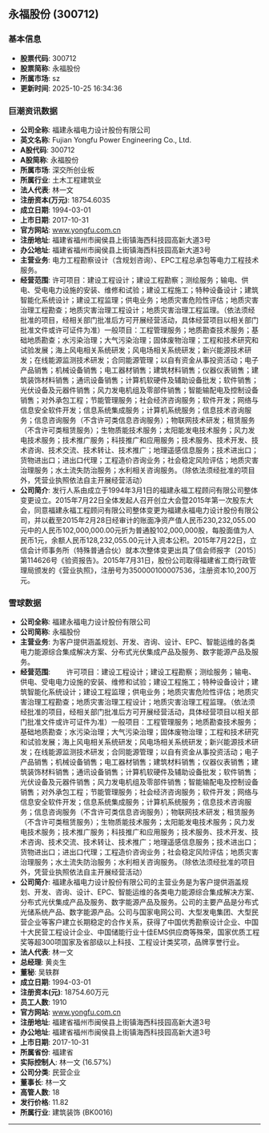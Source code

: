 ## 永福股份 (300712)

### 基本信息

- **股票代码**: 300712
- **股票简称**: 永福股份
- **所属市场**: sz
- **更新时间**: 2025-10-25 16:34:36

### 巨潮资讯数据

- **公司全称**: 福建永福电力设计股份有限公司
- **英文名称**: Fujian Yongfu Power Engineering Co., Ltd.
- **A股代码**: 300712
- **A股简称**: 永福股份
- **所属市场**: 深交所创业板
- **所属行业**: 土木工程建筑业
- **法人代表**: 林一文
- **注册资本(万元)**: 18754.6035
- **成立日期**: 1994-03-01
- **上市日期**: 2017-10-31
- **官方网站**: www.yongfu.com.cn
- **注册地址**: 福建省福州市闽侯县上街镇海西科技园高新大道3号
- **办公地址**: 福建省福州市闽侯县上街镇海西科技园高新大道3号
- **主营业务**: 电力工程勘察设计（含规划咨询）、EPC工程总承包等电力工程技术服务。
- **经营范围**: 许可项目：建设工程设计；建设工程勘察；测绘服务；输电、供电、受电电力设施的安装、维修和试验；建设工程施工；特种设备设计；建筑智能化系统设计；建设工程监理；供电业务；地质灾害危险性评估；地质灾害治理工程勘查；地质灾害治理工程设计；地质灾害治理工程监理。（依法须经批准的项目，经相关部门批准后方可开展经营活动，具体经营项目以相关部门批准文件或许可证件为准）一般项目：工程管理服务；地质勘查技术服务；基础地质勘查；水污染治理；大气污染治理；固体废物治理；工程和技术研究和试验发展；海上风电相关系统研发；风电场相关系统研发；新兴能源技术研发；在线能源监测技术研发；合同能源管理；以自有资金从事投资活动；电子产品销售；机械设备销售；电工器材销售；建筑材料销售；仪器仪表销售；建筑装饰材料销售；通讯设备销售；计算机软硬件及辅助设备批发；软件销售；光伏设备及元器件销售；风力发电机组及零部件销售；智能输配电及控制设备销售；对外承包工程；节能管理服务；社会经济咨询服务；软件开发；网络与信息安全软件开发；信息系统集成服务；计算机系统服务；信息技术咨询服务；信息咨询服务（不含许可类信息咨询服务）；物联网技术研发；租赁服务（不含许可类租赁服务）；生物质能技术服务；太阳能发电技术服务；风力发电技术服务；技术推广服务；科技推广和应用服务；技术服务、技术开发、技术咨询、技术交流、技术转让、技术推广；地理遥感信息服务；技术进出口；货物进出口；进出口代理；工程造价咨询业务；社会稳定风险评估；地质灾害治理服务；水土流失防治服务；水利相关咨询服务。（除依法须经批准的项目外，凭营业执照依法自主开展经营活动）
- **公司简介**: 发行人系由成立于1994年3月1日的福建永福工程顾问有限公司整体变更设立。2015年7月22日全体发起人召开创立大会暨2015年第一次股东大会，同意福建永福工程顾问有限公司整体变更为福建永福电力设计股份有限公司，并以截至2015年2月28日经审计的账面净资产值人民币230,232,055.00元中的人民币102,000,000.00元折为普通股102,000,000股，每股面值为人民币1元，余额人民币128,232,055.00元计入资本公积。2015年7月22日，立信会计师事务所（特殊普通合伙）就本次整体变更出具了信会师报字〔2015〕第114626号《验资报告》。2015年7月31日，股份公司取得福建省工商行政管理局颁发的《营业执照》，注册号为350000100007536，注册资本10,200万元。

### 雪球数据

- **公司全称**: 福建永福电力设计股份有限公司
- **公司简称**: 永福股份
- **主营业务**: 为客户提供涵盖规划、开发、咨询、设计、EPC、智能运维的各类电力能源综合集成解决方案、分布式光伏集成产品及服务、数字能源产品及服务。
- **经营范围**: 　　许可项目：建设工程设计；建设工程勘察；测绘服务；输电、供电、受电电力设施的安装、维修和试验；建设工程施工；特种设备设计；建筑智能化系统设计；建设工程监理；供电业务；地质灾害危险性评估；地质灾害治理工程勘查；地质灾害治理工程设计；地质灾害治理工程监理。（依法须经批准的项目，经相关部门批准后方可开展经营活动，具体经营项目以相关部门批准文件或许可证件为准）一般项目：工程管理服务；地质勘查技术服务；基础地质勘查；水污染治理；大气污染治理；固体废物治理；工程和技术研究和试验发展；海上风电相关系统研发；风电场相关系统研发；新兴能源技术研发；在线能源监测技术研发；合同能源管理；以自有资金从事投资活动；电子产品销售；机械设备销售；电工器材销售；建筑材料销售；仪器仪表销售；建筑装饰材料销售；通讯设备销售；计算机软硬件及辅助设备批发；软件销售；光伏设备及元器件销售；风力发电机组及零部件销售；智能输配电及控制设备销售；对外承包工程；节能管理服务；社会经济咨询服务；软件开发；网络与信息安全软件开发；信息系统集成服务；计算机系统服务；信息技术咨询服务；信息咨询服务（不含许可类信息咨询服务）；物联网技术研发；租赁服务（不含许可类租赁服务）；生物质能技术服务；太阳能发电技术服务；风力发电技术服务；技术推广服务；科技推广和应用服务；技术服务、技术开发、技术咨询、技术交流、技术转让、技术推广；地理遥感信息服务；技术进出口；货物进出口；进出口代理；工程造价咨询业务；社会稳定风险评估；地质灾害治理服务；水土流失防治服务；水利相关咨询服务。（除依法须经批准的项目外，凭营业执照依法自主开展经营活动）
- **公司简介**: 福建永福电力设计股份有限公司的主营业务是为客户提供涵盖规划、开发、咨询、设计、EPC、智能运维的各类电力能源综合集成解决方案、分布式光伏集成产品及服务、数字能源产品及服务。公司的主要产品是分布式光储系统产品、数字能源产品。公司与国家电网公司、大型发电集团、大型民营企业等客户建立长期稳定的合作关系，获得了中国优秀勘察设计企业、中国十大民营工程设计企业、中国储能行业十佳EMS供应商等殊荣，国家优质工程奖等超300项国家及省部级以上科技、工程设计类奖项，品牌享誉行业。
- **法人代表**: 林一文
- **总经理**: 黄炎生
- **董秘**: 吴轶群
- **成立日期**: 1994-03-01
- **注册资本(元)**: 18754.60万元
- **员工人数**: 1910
- **官方网站**: www.yongfu.com.cn
- **注册地址**: 福建省福州市闽侯县上街镇海西科技园高新大道3号
- **办公地址**: 福建省福州市闽侯县上街镇海西科技园高新大道3号
- **上市日期**: 2017-10-31
- **所属省份**: 福建省
- **实际控制人**: 林一文 (16.57%)
- **公司分类**: 民营企业
- **董事长**: 林一文
- **高管人数**: 18
- **发行价格**: 11.82
- **所属行业**: 建筑装饰 (BK0016)

---